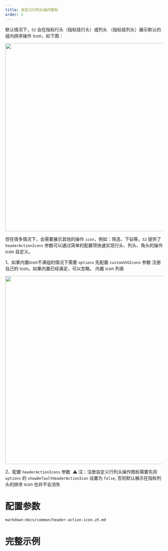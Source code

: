 ```yaml
---
title: 自定义行列头操作图标
order: 2
---
```


默认情况下，`S2` 会在指标行头（指标挂行头）或列头 （指标挂列头）展示默认的组内排序操作 icon，如下图：

<img src="https://gw.alipayobjects.com/mdn/rms_56cbb2/afts/img/A*kV8gR555SxgAAAAAAAAAAAAAARQnAQ" width="600" />

但在很多情况下，会需要展示其他的操作 `icon`，例如：筛选、下钻等，`S2` 提供了 `headerActionIcons` 参数可以通过简单的配置项快速实现行头、列头、角头的操作 icon 自定义。

1、如果内置icon不满组的情况下需要 `options` 先配置 `customSVGIcons` 参数 注册自己的 icon。如果内置已经满足，可以忽略。
内置 icon 列表

<img src="https://gw.alipayobjects.com/mdn/rms_56cbb2/afts/img/A*72MST6HPxBYAAAAAAAAAAAAAARQnAQ" width="600" />

2、配置 `headerActionIcons` 参数
​
⚠️ 注：注册自定义行列头操作图标需要先将 `options` 的 `showDefaultHeaderActionIcon` 设置为 `false`, 否则默认展示在指标列头的排序 icon 也并不会消失

# 配置参数

`markdown:docs/common/header-action-icon.zh.md`

# 完整示例

<playground path='interaction/advanced/demo/custom-header-action-icon.tsx' rid='container' height='400'></playground>
